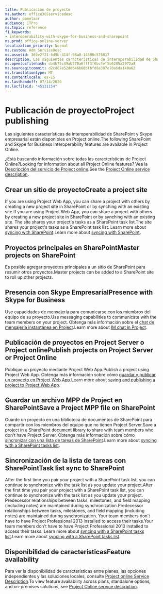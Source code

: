 ```yaml
---
title: Publicación de proyecto
ms.author: office365servicedesc
author: pamelaar
audience: ITPro
ms.topic: reference
f1_keywords:
- interoperability-with-skype-for-business-and-sharepoint
ms.prod: office-online-server
localization_priority: Normal
ms.custom: Adm_ServiceDesc
ms.assetid: 369e2f21-6d9b-414f-98a8-14590c576817
description: Las siguientes características de interoperabilidad de SharePoint y Skype empresarial están disponibles en Project online.
ms.openlocfilehash: da4b75c49ab270a6fff3f6bc4ef5b6285a2972a8
ms.sourcegitcommit: d2cd67e52dd646b68bfbfd8a387e70a6da140a62
ms.translationtype: MT
ms.contentlocale: es-ES
ms.lasthandoff: 07/14/2020
ms.locfileid: "45131154"
---
```

# <a name="project-publishing"></a><span data-ttu-id="33f2a-103">Publicación de proyecto</span><span class="sxs-lookup"><span data-stu-id="33f2a-103">Project publishing</span></span>

<span data-ttu-id="33f2a-104">Las siguientes características de interoperabilidad de SharePoint y Skype empresarial están disponibles en Project online.</span><span class="sxs-lookup"><span data-stu-id="33f2a-104">The following SharePoint and Skype for Business interoperability features are available in Project Online.</span></span>
  
<span data-ttu-id="33f2a-105">¿Está buscando información sobre todas las características de Project Online?</span><span class="sxs-lookup"><span data-stu-id="33f2a-105">Looking for information about all Project Online features?</span></span> <span data-ttu-id="33f2a-106">Vea la [Descripción del servicio de Project online](project-online-service-description.md).</span><span class="sxs-lookup"><span data-stu-id="33f2a-106">See the [Project Online service description](project-online-service-description.md).</span></span>
  
## <a name="create-a-project-site"></a><span data-ttu-id="33f2a-107">Crear un sitio de proyecto</span><span class="sxs-lookup"><span data-stu-id="33f2a-107">Create a project site</span></span>

<span data-ttu-id="33f2a-108">If you are using Project Web App, you can share a project with others by creating a new project site in SharePoint or by synching with an existing site.</span><span class="sxs-lookup"><span data-stu-id="33f2a-108">If you are using Project Web App, you can share a project with others by creating a new project site in SharePoint or by synching with an existing site.</span></span> <span data-ttu-id="33f2a-109">The site shares your project's tasks as a SharePoint task list.</span><span class="sxs-lookup"><span data-stu-id="33f2a-109">The site shares your project's tasks as a SharePoint task list.</span></span> <span data-ttu-id="33f2a-110">Learn more about [syncing with SharePoint](https://go.microsoft.com/fwlink/p/?LinkId=271352).</span><span class="sxs-lookup"><span data-stu-id="33f2a-110">Learn more about [syncing with SharePoint](https://go.microsoft.com/fwlink/p/?LinkId=271352).</span></span>
  
## <a name="master-projects-on-sharepoint"></a><span data-ttu-id="33f2a-111">Proyectos principales en SharePoint</span><span class="sxs-lookup"><span data-stu-id="33f2a-111">Master projects on SharePoint</span></span>

<span data-ttu-id="33f2a-112">Es posible agregar proyectos principales a un sitio de SharePoint para resumir otros proyectos.</span><span class="sxs-lookup"><span data-stu-id="33f2a-112">Master projects can be added to a SharePoint site to roll up other projects.</span></span> 
  
## <a name="presence-with-skype-for-business"></a><span data-ttu-id="33f2a-113">Presencia con Skype Empresarial</span><span class="sxs-lookup"><span data-stu-id="33f2a-113">Presence with Skype for Business</span></span>

<span data-ttu-id="33f2a-114">Use capacidades de mensajería para comunicarse con los miembros del equipo de su proyecto.</span><span class="sxs-lookup"><span data-stu-id="33f2a-114">Use messaging capabilities to communicate with the team members on your project.</span></span> <span data-ttu-id="33f2a-115">Obtenga más información sobre el [chat de mensajería instantánea en Project](https://go.microsoft.com/fwlink/p/?LinkId=271351).</span><span class="sxs-lookup"><span data-stu-id="33f2a-115">Learn more about [IM chat in Project](https://go.microsoft.com/fwlink/p/?LinkId=271351).</span></span>
  
## <a name="publish-projects-on-project-server-or-project-online"></a><span data-ttu-id="33f2a-116">Publicación de proyectos en Project Server o Project online</span><span class="sxs-lookup"><span data-stu-id="33f2a-116">Publish projects on Project Server or Project Online</span></span>

<span data-ttu-id="33f2a-117">Publique un proyecto mediante Project Web App.</span><span class="sxs-lookup"><span data-stu-id="33f2a-117">Publish a project using Project Web App.</span></span> <span data-ttu-id="33f2a-118">Obtenga más información sobre cómo [guardar y publicar un proyecto en Project Web App](https://go.microsoft.com/fwlink/p/?LinkId=271354).</span><span class="sxs-lookup"><span data-stu-id="33f2a-118">Learn more about [saving and publishing a project to Project Web App](https://go.microsoft.com/fwlink/p/?LinkId=271354).</span></span>
  
## <a name="save-a-project-mpp-file-on-sharepoint"></a><span data-ttu-id="33f2a-119">Guardar un archivo MPP de Project en SharePoint</span><span class="sxs-lookup"><span data-stu-id="33f2a-119">Save a Project MPP file on SharePoint</span></span>

<span data-ttu-id="33f2a-120">Guarde un proyecto en una biblioteca de documentos de SharePoint para compartir con los miembros del equipo que no tienen Project Server.</span><span class="sxs-lookup"><span data-stu-id="33f2a-120">Save a project in a SharePoint document library to share with team members who don't have Project Server.</span></span> <span data-ttu-id="33f2a-121">Obtenga más información sobre cómo [sincronizar con una lista de tareas de SharePoint](https://go.microsoft.com/fwlink/p/?LinkId=271353).</span><span class="sxs-lookup"><span data-stu-id="33f2a-121">Learn more about [syncing with a SharePoint tasks list](https://go.microsoft.com/fwlink/p/?LinkId=271353).</span></span>
  
## <a name="task-list-sync-to-sharepoint"></a><span data-ttu-id="33f2a-122">Sincronización de la lista de tareas con SharePoint</span><span class="sxs-lookup"><span data-stu-id="33f2a-122">Task list sync to SharePoint</span></span>

<span data-ttu-id="33f2a-123">After the first time you pair your project with a SharePoint task list, you can continue to synchronize with the task list as you update your project.</span><span class="sxs-lookup"><span data-stu-id="33f2a-123">After the first time you pair your project with a SharePoint task list, you can continue to synchronize with the task list as you update your project.</span></span> <span data-ttu-id="33f2a-124">Predecessor relationships between tasks, milestones, and field mapping (including notes) are maintained during synchronization.</span><span class="sxs-lookup"><span data-stu-id="33f2a-124">Predecessor relationships between tasks, milestones, and field mapping (including notes) are maintained during synchronization.</span></span> <span data-ttu-id="33f2a-125">Your team members don't have to have Project Professional 2013 installed to access their tasks.</span><span class="sxs-lookup"><span data-stu-id="33f2a-125">Your team members don't have to have Project Professional 2013 installed to access their tasks.</span></span> <span data-ttu-id="33f2a-126">Learn more about [syncing with a SharePoint tasks list](https://go.microsoft.com/fwlink/p/?LinkId=271353).</span><span class="sxs-lookup"><span data-stu-id="33f2a-126">Learn more about [syncing with a SharePoint tasks list](https://go.microsoft.com/fwlink/p/?LinkId=271353).</span></span>
  
## <a name="feature-availability"></a><span data-ttu-id="33f2a-127">Disponibilidad de características</span><span class="sxs-lookup"><span data-stu-id="33f2a-127">Feature availability</span></span>

<span data-ttu-id="33f2a-128">Para ver la disponibilidad de características entre planes, las opciones independientes y las soluciones locales, consulte [Project online Service Description](project-online-service-description.md).</span><span class="sxs-lookup"><span data-stu-id="33f2a-128">To view feature availability across plans, standalone options, and on-premises solutions, see [Project Online service description](project-online-service-description.md).</span></span>
  

